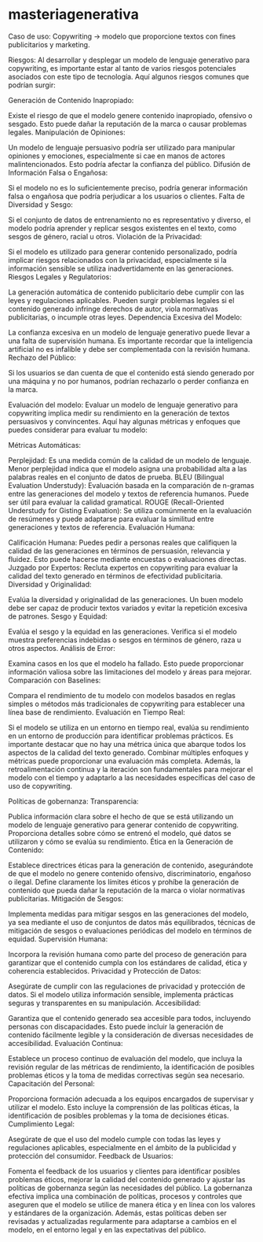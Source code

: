 # masteriagenerativa

Caso de uso:
Copywriting -> modelo que proporcione textos con fines publicitarios y marketing.

Riesgos: 
Al desarrollar y desplegar un modelo de lenguaje generativo para copywriting, es importante estar al tanto de varios riesgos potenciales asociados con este tipo de tecnología. Aquí algunos riesgos comunes que podrían surgir:

Generación de Contenido Inapropiado:

Existe el riesgo de que el modelo genere contenido inapropiado, ofensivo o sesgado. Esto puede dañar la reputación de la marca o causar problemas legales.
Manipulación de Opiniones:

Un modelo de lenguaje persuasivo podría ser utilizado para manipular opiniones y emociones, especialmente si cae en manos de actores malintencionados. Esto podría afectar la confianza del público.
Difusión de Información Falsa o Engañosa:

Si el modelo no es lo suficientemente preciso, podría generar información falsa o engañosa que podría perjudicar a los usuarios o clientes.
Falta de Diversidad y Sesgo:

Si el conjunto de datos de entrenamiento no es representativo y diverso, el modelo podría aprender y replicar sesgos existentes en el texto, como sesgos de género, racial u otros.
Violación de la Privacidad:

Si el modelo es utilizado para generar contenido personalizado, podría implicar riesgos relacionados con la privacidad, especialmente si la información sensible se utiliza inadvertidamente en las generaciones.
Riesgos Legales y Regulatorios:

La generación automática de contenido publicitario debe cumplir con las leyes y regulaciones aplicables. Pueden surgir problemas legales si el contenido generado infringe derechos de autor, viola normativas publicitarias, o incumple otras leyes.
Dependencia Excesiva del Modelo:

La confianza excesiva en un modelo de lenguaje generativo puede llevar a una falta de supervisión humana. Es importante recordar que la inteligencia artificial no es infalible y debe ser complementada con la revisión humana.
Rechazo del Público:

Si los usuarios se dan cuenta de que el contenido está siendo generado por una máquina y no por humanos, podrían rechazarlo o perder confianza en la marca.

Evaluación del modelo:
Evaluar un modelo de lenguaje generativo para copywriting implica medir su rendimiento en la generación de textos persuasivos y convincentes. Aquí hay algunas métricas y enfoques que puedes considerar para evaluar tu modelo:

Métricas Automáticas:

Perplejidad: Es una medida común de la calidad de un modelo de lenguaje. Menor perplejidad indica que el modelo asigna una probabilidad alta a las palabras reales en el conjunto de datos de prueba.
BLEU (Bilingual Evaluation Understudy): Evaluación basada en la comparación de n-gramas entre las generaciones del modelo y textos de referencia humanos. Puede ser útil para evaluar la calidad gramatical.
ROUGE (Recall-Oriented Understudy for Gisting Evaluation): Se utiliza comúnmente en la evaluación de resúmenes y puede adaptarse para evaluar la similitud entre generaciones y textos de referencia.
Evaluación Humana:

Calificación Humana: Puedes pedir a personas reales que califiquen la calidad de las generaciones en términos de persuasión, relevancia y fluidez. Esto puede hacerse mediante encuestas o evaluaciones directas.
Juzgado por Expertos: Recluta expertos en copywriting para evaluar la calidad del texto generado en términos de efectividad publicitaria.
Diversidad y Originalidad:

Evalúa la diversidad y originalidad de las generaciones. Un buen modelo debe ser capaz de producir textos variados y evitar la repetición excesiva de patrones.
Sesgo y Equidad:

Evalúa el sesgo y la equidad en las generaciones. Verifica si el modelo muestra preferencias indebidas o sesgos en términos de género, raza u otros aspectos.
Análisis de Error:

Examina casos en los que el modelo ha fallado. Esto puede proporcionar información valiosa sobre las limitaciones del modelo y áreas para mejorar.
Comparación con Baselines:

Compara el rendimiento de tu modelo con modelos basados en reglas simples o métodos más tradicionales de copywriting para establecer una línea base de rendimiento.
Evaluación en Tiempo Real:

Si el modelo se utiliza en un entorno en tiempo real, evalúa su rendimiento en un entorno de producción para identificar problemas prácticos.
Es importante destacar que no hay una métrica única que abarque todos los aspectos de la calidad del texto generado. Combinar múltiples enfoques y métricas puede proporcionar una evaluación más completa. Además, la retroalimentación continua y la iteración son fundamentales para mejorar el modelo con el tiempo y adaptarlo a las necesidades específicas del caso de uso de copywriting.

Políticas de gobernanza:
Transparencia:

Publica información clara sobre el hecho de que se está utilizando un modelo de lenguaje generativo para generar contenido de copywriting.
Proporciona detalles sobre cómo se entrenó el modelo, qué datos se utilizaron y cómo se evalúa su rendimiento.
Ética en la Generación de Contenido:

Establece directrices éticas para la generación de contenido, asegurándote de que el modelo no genere contenido ofensivo, discriminatorio, engañoso o ilegal.
Define claramente los límites éticos y prohíbe la generación de contenido que pueda dañar la reputación de la marca o violar normativas publicitarias.
Mitigación de Sesgos:

Implementa medidas para mitigar sesgos en las generaciones del modelo, ya sea mediante el uso de conjuntos de datos más equilibrados, técnicas de mitigación de sesgos o evaluaciones periódicas del modelo en términos de equidad.
Supervisión Humana:

Incorpora la revisión humana como parte del proceso de generación para garantizar que el contenido cumpla con los estándares de calidad, ética y coherencia establecidos.
Privacidad y Protección de Datos:

Asegúrate de cumplir con las regulaciones de privacidad y protección de datos. Si el modelo utiliza información sensible, implementa prácticas seguras y transparentes en su manipulación.
Accesibilidad:

Garantiza que el contenido generado sea accesible para todos, incluyendo personas con discapacidades. Esto puede incluir la generación de contenido fácilmente legible y la consideración de diversas necesidades de accesibilidad.
Evaluación Continua:

Establece un proceso continuo de evaluación del modelo, que incluya la revisión regular de las métricas de rendimiento, la identificación de posibles problemas éticos y la toma de medidas correctivas según sea necesario.
Capacitación del Personal:

Proporciona formación adecuada a los equipos encargados de supervisar y utilizar el modelo. Esto incluye la comprensión de las políticas éticas, la identificación de posibles problemas y la toma de decisiones éticas.
Cumplimiento Legal:

Asegúrate de que el uso del modelo cumple con todas las leyes y regulaciones aplicables, especialmente en el ámbito de la publicidad y protección del consumidor.
Feedback de Usuarios:

Fomenta el feedback de los usuarios y clientes para identificar posibles problemas éticos, mejorar la calidad del contenido generado y ajustar las políticas de gobernanza según las necesidades del público.
La gobernanza efectiva implica una combinación de políticas, procesos y controles que aseguren que el modelo se utilice de manera ética y en línea con los valores y estándares de la organización. Además, estas políticas deben ser revisadas y actualizadas regularmente para adaptarse a cambios en el modelo, en el entorno legal y en las expectativas del público.
